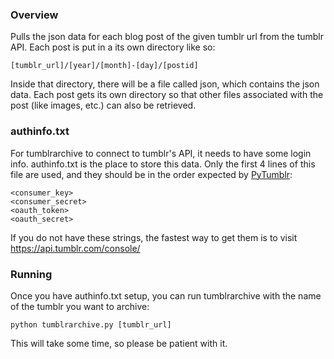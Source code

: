 ### Overview

Pulls the json data for each blog post of the given tumblr url from
the tumblr API. Each post is put in a its own directory like so:

```
[tumblr_url]/[year]/[month]-[day]/[postid]
```

Inside that directory, there will be a file called json, which
contains the json data. Each post gets its own directory so that other
files associated with the post (like images, etc.) can also be
retrieved.

### authinfo.txt

For tumblrarchive to connect to tumblr's API, it needs to have some
login info. authinfo.txt is the place to store this data. Only the
first 4 lines of this file are used, and they should be in the order
expected by [PyTumblr](https://github.com/tumblr/pytumblr):

```
<consumer_key>
<consumer_secret>
<oauth_token>
<oauth_secret>
```

If you do not have these strings, the fastest way to get them is to
visit https://api.tumblr.com/console/

### Running

Once you have authinfo.txt setup, you can run tumblrarchive with the
name of the tumblr you want to archive:

```
python tumblrarchive.py [tumblr_url]
```

This will take some time, so please be patient with it.
